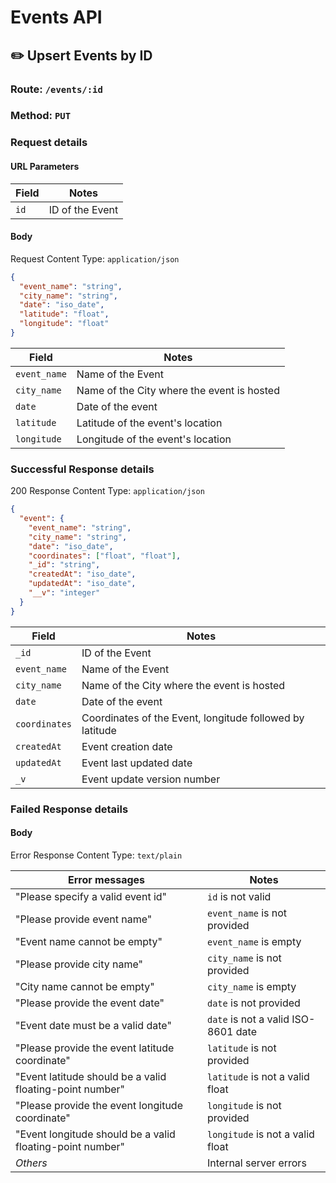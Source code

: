 # Events API

## ✏️ Upsert Events by ID

### Route: `/events/:id`

### Method: `PUT`

### Request details

#### URL Parameters

| Field | Notes           |
| ----- | --------------- |
| `id`  | ID of the Event |

#### Body

Request Content Type: `application/json`

```json
{
  "event_name": "string",
  "city_name": "string",
  "date": "iso_date",
  "latitude": "float",
  "longitude": "float"
}
```

| Field        | Notes                                      |
| ------------ | ------------------------------------------ |
| `event_name` | Name of the Event                          |
| `city_name`  | Name of the City where the event is hosted |
| `date`       | Date of the event                          |
| `latitude`   | Latitude of the event's location           |
| `longitude`  | Longitude of the event's location          |

### Successful Response details

200 Response Content Type: `application/json`

```json
{
  "event": {
    "event_name": "string",
    "city_name": "string",
    "date": "iso_date",
    "coordinates": ["float", "float"],
    "_id": "string",
    "createdAt": "iso_date",
    "updatedAt": "iso_date",
    "__v": "integer"
  }
}
```

| Field         | Notes                                                    |
| ------------- | -------------------------------------------------------- |
| `_id`         | ID of the Event                                          |
| `event_name`  | Name of the Event                                        |
| `city_name`   | Name of the City where the event is hosted               |
| `date`        | Date of the event                                        |
| `coordinates` | Coordinates of the Event, longitude followed by latitude |
| `createdAt`   | Event creation date                                      |
| `updatedAt`   | Event last updated date                                  |
| `_v`          | Event update version number                              |

### Failed Response details

#### Body

Error Response Content Type: `text/plain`

| Error messages                                            | Notes                               |
| --------------------------------------------------------- | ----------------------------------- |
| "Please specify a valid event id"                         | `id` is not valid                   |
| "Please provide event name"                               | `event_name` is not provided        |
| "Event name cannot be empty"                              | `event_name` is empty               |
| "Please provide city name"                                | `city_name` is not provided         |
| "City name cannot be empty"                               | `city_name` is empty                |
| "Please provide the event date"                           | `date` is not provided              |
| "Event date must be a valid date"                         | `date` is not a valid ISO-8601 date |
| "Please provide the event latitude coordinate"            | `latitude` is not provided          |
| "Event latitude should be a valid floating-point number"  | `latitude` is not a valid float     |
| "Please provide the event longitude coordinate"           | `longitude` is not provided         |
| "Event longitude should be a valid floating-point number" | `longitude` is not a valid float    |
| _Others_                                                  | Internal server errors              |
